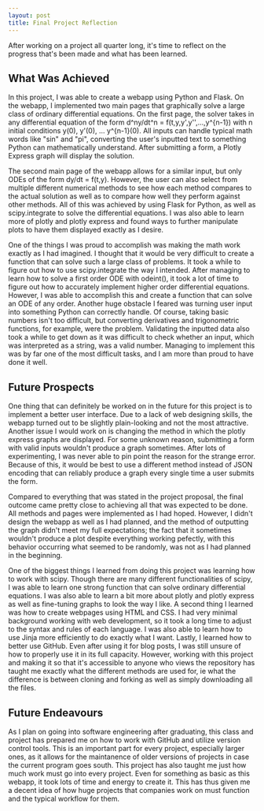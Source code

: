 ```yaml
---
layout: post
title: Final Project Reflection
---
```


After working on a project all quarter long, it's time to reflect on the progress that's been made and what has been learned. 

## What Was Achieved ##

In this project, I was able to create a webapp using Python and Flask. On the webapp, I implemented two main pages that graphically solve a large class of ordinary differential equations. On the first page, the solver takes in any differential equation of the form d^ny/dt^n = f(t,y,y',y'',...,y^{n-1}) with n initial conditions y(0), y'(0), ... y^{n-1}(0). All inputs can handle typical math words like "sin" and "pi", converting the user's inputted text to something Python can mathematically understand. After submitting a form, a Plotly Express graph will display the solution. 

The second main page of the webapp allows for a similar input, but only ODEs of the form dy/dt = f(t,y). However, the user can also select from multiple different numerical methods to see how each method compares to the actual solution as well as to compare how well they perform against other methods. All of this was achieved by using Flask for Python, as well as scipy.integrate to solve the differential equations. I was also able to learn more of plotly and plotly express and found ways to further manipulate plots to have them displayed exactly as I desire. 

One of the things I was proud to accomplish was making the math work exactly as I had imagined. I thought that it would be very difficult to create a function that can solve such a large class of problems. It took a while to figure out how to use scipy.integrate the way I intended. After managing to learn how to solve a first order ODE with odeint(), it took a lot of time to figure out how to accurately implement higher order differential equations. However, I was able to accomplish this and create a function that can solve an ODE of any order. Another huge obstacle I feared was turning user input into something Python can correctly handle. Of course, taking basic numbers isn't too difficult, but converting derivatives and trigonometric functions, for example, were the problem. Validating the inputted data also took a while to get down as it was difficult to check whether an input, which was interpreted as a string, was a valid number. Managing to implement this was by far one of the most difficult tasks, and I am more than proud to have done it well. 

## Future Prospects ##

One thing that can definitely be worked on in the future for this project is to implement a better user interface. Due to a lack of web designing skills, the webapp turned out to be slightly plain-looking and not the most attractive. Another issue I would work on is changing the method in which the plotly express graphs are displayed. For some unknown reason, submitting a form with valid inputs wouldn't produce a graph sometimes. After lots of experimenting, I was never able to pin point the reason for the strange error. Because of this, it would be best to use a different method instead of JSON encoding that can reliably produce a graph every single time a user submits the form. 

Compared to everything that was stated in the project proposal, the final outcome came pretty close to achieving all that was expected to be done. All methods and pages were implemented as I had hoped. However, I didn't design the webapp as well as I had planned, and the method of outputting the graph didn't meet my full expectations; the fact that it sometimes wouldn't produce a plot despite everything working pefectly, with this behavior occurring what seemed to be randomly, was not as I had planned in the beginning. 

One of the biggest things I learned from doing this project was learning how to work with scipy. Though there are many different functionalities of scipy, I was able to learn one strong function that can solve ordinary differential equations. I was also able to learn a bit more about plotly and plotly express as well as fine-tuning graphs to look the way I like. A second thing I learned was how to create webpages using HTML and CSS. I had very minimal background working with web development, so it took a long time to adjust to the syntax and rules of each language. I was also able to learn how to use Jinja more efficiently to do exactly what I want. Lastly, I learned how to better use GitHub. Even after using it for blog posts, I was still unsure of how to properly use it in its full capacity. However, working with this project and making it so that it's accessible to anyone who views the repository has taught me exactly what the different methods are used for, ie what the difference is between cloning and forking as well as simply downloading all the files. 

## Future Endeavours ##

As I plan on going into software engineering after graduating, this class and project has prepared me on how to work with GitHub and utilize version control tools. This is an important part for every project, especially larger ones, as it allows for the maintanence of older versions of projects in case the current program goes south. This project has also taught me just how much work must go into every project. Even for something as basic as this webapp, it took lots of time and energy to create it. This has thus given me a decent idea of how huge projects that companies work on must function and the typical workflow for them. 